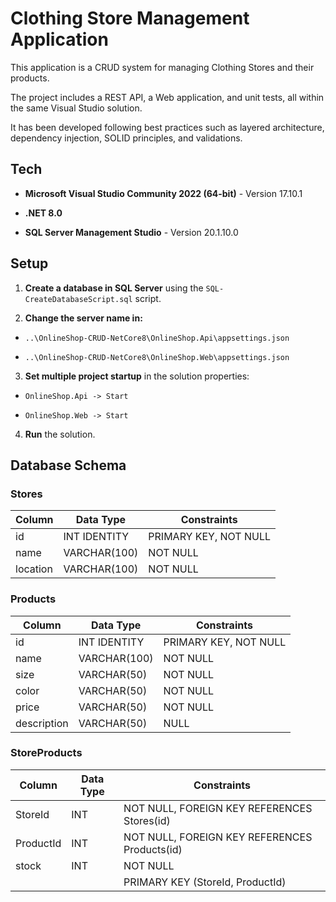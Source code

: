 # Clothing Store Management Application

This application is a CRUD system for managing Clothing Stores and their products.

The project includes a REST API, a Web application, and unit tests, all within the same Visual Studio solution.

It has been developed following best practices such as layered architecture, dependency injection, SOLID principles, and validations.

## Tech

- **Microsoft Visual Studio Community 2022 (64-bit)** - Version 17.10.1

- **.NET 8.0**

- **SQL Server Management Studio** - Version 20.1.10.0

## Setup

1.  **Create a database in SQL Server** using the `SQL-CreateDatabaseScript.sql` script.

2.  **Change the server name in:**

- `..\OnlineShop-CRUD-NetCore8\OnlineShop.Api\appsettings.json`

- `..\OnlineShop-CRUD-NetCore8\OnlineShop.Web\appsettings.json`

3.  **Set multiple project startup** in the solution properties:

- `OnlineShop.Api -> Start`

- `OnlineShop.Web -> Start`

4.  **Run** the solution.

## Database Schema

### Stores

| Column   | Data Type    | Constraints           |
| -------- | ------------ | --------------------- |
| id       | INT IDENTITY | PRIMARY KEY, NOT NULL |
| name     | VARCHAR(100) | NOT NULL              |
| location | VARCHAR(100) | NOT NULL              |

### Products

| Column      | Data Type    | Constraints           |
| ----------- | ------------ | --------------------- |
| id          | INT IDENTITY | PRIMARY KEY, NOT NULL |
| name        | VARCHAR(100) | NOT NULL              |
| size        | VARCHAR(50)  | NOT NULL              |
| color       | VARCHAR(50)  | NOT NULL              |
| price       | VARCHAR(50)  | NOT NULL              |
| description | VARCHAR(50)  | NULL                  |

### StoreProducts

| Column    | Data Type | Constraints                                   |
| --------- | --------- | --------------------------------------------- |
| StoreId   | INT       | NOT NULL, FOREIGN KEY REFERENCES Stores(id)   |
| ProductId | INT       | NOT NULL, FOREIGN KEY REFERENCES Products(id) |
| stock     | INT       | NOT NULL                                      |
|           |           | PRIMARY KEY (StoreId, ProductId)              |
